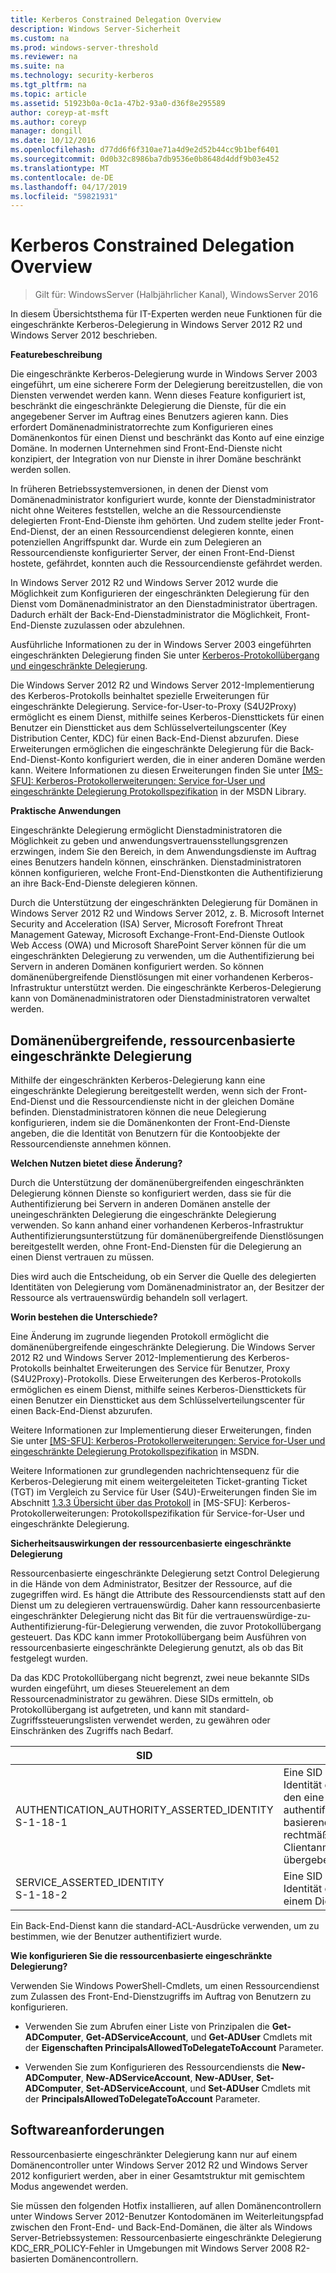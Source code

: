 ```yaml
---
title: Kerberos Constrained Delegation Overview
description: Windows Server-Sicherheit
ms.custom: na
ms.prod: windows-server-threshold
ms.reviewer: na
ms.suite: na
ms.technology: security-kerberos
ms.tgt_pltfrm: na
ms.topic: article
ms.assetid: 51923b0a-0c1a-47b2-93a0-d36f8e295589
author: coreyp-at-msft
ms.author: coreyp
manager: dongill
ms.date: 10/12/2016
ms.openlocfilehash: d77dd6f6f310ae71a4d9e2d52b44cc9b1bef6401
ms.sourcegitcommit: 0d0b32c8986ba7db9536e0b8648d4ddf9b03e452
ms.translationtype: MT
ms.contentlocale: de-DE
ms.lasthandoff: 04/17/2019
ms.locfileid: "59821931"
---
```

# <a name="kerberos-constrained-delegation-overview"></a>Kerberos Constrained Delegation Overview

>Gilt für: WindowsServer (Halbjährlicher Kanal), WindowsServer 2016

In diesem Übersichtsthema für IT-Experten werden neue Funktionen für die eingeschränkte Kerberos-Delegierung in Windows Server 2012 R2 und Windows Server 2012 beschrieben.

**Featurebeschreibung**

Die eingeschränkte Kerberos-Delegierung wurde in Windows Server 2003 eingeführt, um eine sicherere Form der Delegierung bereitzustellen, die von Diensten verwendet werden kann. Wenn dieses Feature konfiguriert ist, beschränkt die eingeschränkte Delegierung die Dienste, für die ein angegebener Server im Auftrag eines Benutzers agieren kann. Dies erfordert Domänenadministratorrechte zum Konfigurieren eines Domänenkontos für einen Dienst und beschränkt das Konto auf eine einzige Domäne. In modernen Unternehmen sind Front-End-Dienste nicht konzipiert, der Integration von nur Dienste in ihrer Domäne beschränkt werden sollen.

In früheren Betriebssystemversionen, in denen der Dienst vom Domänenadministrator konfiguriert wurde, konnte der Dienstadministrator nicht ohne Weiteres feststellen, welche an die Ressourcendienste delegierten Front-End-Dienste ihm gehörten. Und zudem stellte jeder Front-End-Dienst, der an einen Ressourcendienst delegieren konnte, einen potenziellen Angriffspunkt dar. Wurde ein zum Delegieren an Ressourcendienste konfigurierter Server, der einen Front-End-Dienst hostete, gefährdet, konnten auch die Ressourcendienste gefährdet werden.

In Windows Server 2012 R2 und Windows Server 2012 wurde die Möglichkeit zum Konfigurieren der eingeschränkten Delegierung für den Dienst vom Domänenadministrator an den Dienstadministrator übertragen. Dadurch erhält der Back-End-Dienstadministrator die Möglichkeit, Front-End-Dienste zuzulassen oder abzulehnen.

Ausführliche Informationen zu der in Windows Server 2003 eingeführten eingeschränkten Delegierung finden Sie unter [Kerberos-Protokollübergang und eingeschränkte Delegierung](https://technet.microsoft.com/library/cc739587(v=ws.10)).

Die Windows Server 2012 R2 und Windows Server 2012-Implementierung des Kerberos-Protokolls beinhaltet spezielle Erweiterungen für eingeschränkte Delegierung.  Service-for-User-to-Proxy (S4U2Proxy) ermöglicht es einem Dienst, mithilfe seines Kerberos-Diensttickets für einen Benutzer ein Dienstticket aus dem Schlüsselverteilungscenter (Key Distribution Center, KDC) für einen Back-End-Dienst abzurufen. Diese Erweiterungen ermöglichen die eingeschränkte Delegierung für die Back-End-Dienst-Konto konfiguriert werden, die in einer anderen Domäne werden kann. Weitere Informationen zu diesen Erweiterungen finden Sie unter [ \[MS-SFU\]: Kerberos-Protokollerweiterungen: Service for-User und eingeschränkte Delegierung Protokollspezifikation](https://msdn.microsoft.com/library/cc246071(PROT.13).aspx) in der MSDN Library.

**Praktische Anwendungen**

Eingeschränkte Delegierung ermöglicht Dienstadministratoren die Möglichkeit zu geben und anwendungsvertrauensstellungsgrenzen erzwingen, indem Sie den Bereich, in dem Anwendungsdienste im Auftrag eines Benutzers handeln können, einschränken. Dienstadministratoren können konfigurieren, welche Front-End-Dienstkonten die Authentifizierung an ihre Back-End-Dienste delegieren können.

Durch die Unterstützung der eingeschränkten Delegierung für Domänen in Windows Server 2012 R2 und Windows Server 2012, z. B. Microsoft Internet Security and Acceleration (ISA) Server, Microsoft Forefront Threat Management Gateway, Microsoft Exchange-Front-End-Dienste Outlook Web Access (OWA) und Microsoft SharePoint Server können für die um eingeschränkten Delegierung zu verwenden, um die Authentifizierung bei Servern in anderen Domänen konfiguriert werden. So können domänenübergreifende Dienstlösungen mit einer vorhandenen Kerberos-Infrastruktur unterstützt werden. Die eingeschränkte Kerberos-Delegierung kann von Domänenadministratoren oder Dienstadministratoren verwaltet werden.

## <a name="resource-based-constrained-delegation-across-domains"></a>Domänenübergreifende, ressourcenbasierte eingeschränkte Delegierung

Mithilfe der eingeschränkten Kerberos-Delegierung kann eine eingeschränkte Delegierung bereitgestellt werden, wenn sich der Front-End-Dienst und die Ressourcendienste nicht in der gleichen Domäne befinden. Dienstadministratoren können die neue Delegierung konfigurieren, indem sie die Domänenkonten der Front-End-Dienste angeben, die die Identität von Benutzern für die Kontoobjekte der Ressourcendienste annehmen können.

**Welchen Nutzen bietet diese Änderung?**

Durch die Unterstützung der domänenübergreifenden eingeschränkten Delegierung können Dienste so konfiguriert werden, dass sie für die Authentifizierung bei Servern in anderen Domänen anstelle der uneingeschränkten Delegierung die eingeschränkte Delegierung verwenden. So kann anhand einer vorhandenen Kerberos-Infrastruktur Authentifizierungsunterstützung für domänenübergreifende Dienstlösungen bereitgestellt werden, ohne Front-End-Diensten für die Delegierung an einen Dienst vertrauen zu müssen.

Dies wird auch die Entscheidung, ob ein Server die Quelle des delegierten Identitäten von Delegierung vom Domänenadministrator an, der Besitzer der Ressource als vertrauenswürdig behandeln soll verlagert.

**Worin bestehen die Unterschiede?**

Eine Änderung im zugrunde liegenden Protokoll ermöglicht die domänenübergreifende eingeschränkte Delegierung. Die Windows Server 2012 R2 und Windows Server 2012-Implementierung des Kerberos-Protokolls beinhaltet Erweiterungen des Service für Benutzer, Proxy (S4U2Proxy)-Protokolls. Diese Erweiterungen des Kerberos-Protokolls ermöglichen es einem Dienst, mithilfe seines Kerberos-Diensttickets für einen Benutzer ein Dienstticket aus dem Schlüsselverteilungscenter für einen Back-End-Dienst abzurufen.

Weitere Informationen zur Implementierung dieser Erweiterungen, finden Sie unter [ \[MS-SFU\]: Kerberos-Protokollerweiterungen: Service for-User und eingeschränkte Delegierung Protokollspezifikation](https://msdn.microsoft.com/library/cc246071(PROT.10).aspx) in MSDN.

Weitere Informationen zur grundlegenden nachrichtensequenz für die Kerberos-Delegierung mit einem weitergeleiteten Ticket-granting Ticket (TGT) im Vergleich zu Service für User (S4U)-Erweiterungen finden Sie im Abschnitt [1.3.3 Übersicht über das Protokoll](https://msdn.microsoft.com/library/cc246080(v=prot.10).aspx) in [MS-SFU]: Kerberos-Protokollerweiterungen: Protokollspezifikation für Service-for-User und eingeschränkte Delegierung.

**Sicherheitsauswirkungen der ressourcenbasierte eingeschränkte Delegierung**

Ressourcenbasierte eingeschränkte Delegierung setzt Control Delegierung in die Hände von dem Administrator, Besitzer der Ressource, auf die zugegriffen wird. Es hängt die Attribute des Ressourcendiensts statt auf den Dienst um zu delegieren vertrauenswürdig. Daher kann ressourcenbasierte eingeschränkter Delegierung nicht das Bit für die vertrauenswürdige-zu-Authentifizierung-für-Delegierung verwenden, die zuvor Protokollübergang gesteuert. Das KDC kann immer Protokollübergang beim Ausführen von ressourcenbasierte eingeschränkte Delegierung genutzt, als ob das Bit festgelegt wurden.

Da das KDC Protokollübergang nicht begrenzt, zwei neue bekannte SIDs wurden eingeführt, um dieses Steuerelement an dem Ressourcenadministrator zu gewähren.  Diese SIDs ermitteln, ob Protokollübergang ist aufgetreten, und kann mit standard-Zugriffssteuerungslisten verwendet werden, zu gewähren oder Einschränken des Zugriffs nach Bedarf.

|SID|Beschreibung|
|-------|--------|
|AUTHENTICATION_AUTHORITY_ASSERTED_IDENTITY<br />S-1-18-1|Eine SID an, das bedeutet, die Identität des Clients dass wird durch den eine authentifizierungsautorisierungsstelle basierend auf den Nachweis des rechtmäßigen Besitzes Clientanmeldeinformationen übergeben.|
|SERVICE_ASSERTED_IDENTITY<br />S-1-18-2|Eine SID an, das bedeutet, die Identität des Clients dass wird von einem Dienst übergeben.|

Ein Back-End-Dienst kann die standard-ACL-Ausdrücke verwenden, um zu bestimmen, wie der Benutzer authentifiziert wurde.

**Wie konfigurieren Sie die ressourcenbasierte eingeschränkte Delegierung?**

Verwenden Sie Windows PowerShell-Cmdlets, um einen Ressourcendienst zum Zulassen des Front-End-Dienstzugriffs im Auftrag von Benutzern zu konfigurieren.

-   Verwenden Sie zum Abrufen einer Liste von Prinzipalen die **Get-ADComputer**, **Get-ADServiceAccount**, und **Get-ADUser** Cmdlets mit der **Eigenschaften PrincipalsAllowedToDelegateToAccount** Parameter.

-   Verwenden Sie zum Konfigurieren des Ressourcendiensts die **New-ADComputer**, **New-ADServiceAccount**, **New-ADUser**, **Set-ADComputer**,  **Set-ADServiceAccount**, und **Set-ADUser** Cmdlets mit der **PrincipalsAllowedToDelegateToAccount** Parameter.

## <a name="BKMK_SOFT"></a>Softwareanforderungen
Ressourcenbasierte eingeschränkter Delegierung kann nur auf einem Domänencontroller unter Windows Server 2012 R2 und Windows Server 2012 konfiguriert werden, aber in einer Gesamtstruktur mit gemischtem Modus angewendet werden.

Sie müssen den folgenden Hotfix installieren, auf allen Domänencontrollern unter Windows Server 2012-Benutzer Kontodomänen im Weiterleitungspfad zwischen den Front-End- und Back-End-Domänen, die älter als Windows Server-Betriebssystemen:  Ressourcenbasierte eingeschränkte Delegierung KDC_ERR_POLICY-Fehler in Umgebungen mit Windows Server 2008 R2-basierten Domänencontrollern.
